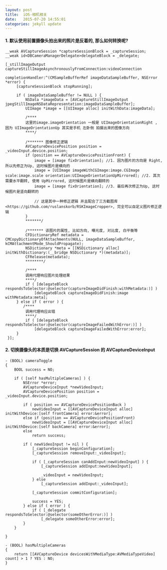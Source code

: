 ```yaml
---
layout: post
title:  iOS-相机相关
date:   2015-07-20 14:55:01
categories: jekyll update
---
```



#### 1. 默认使用前置摄像头拍出来的照片是反着的, 那么如何转换呢?
	

	__weak AVCaptureSession *captureSessionBlock = _captureSession;
    __weak id<DBCameraManagerDelegate>delegateBlock = _delegate;
    
    [_stillImageOutput captureStillImageAsynchronouslyFromConnection:videoConnection
                                                  completionHandler:^(CMSampleBufferRef imageDataSampleBuffer, NSError *error) {
         [captureSessionBlock stopRunning];
         
         if ( imageDataSampleBuffer != NULL ) {
             NSData *imageData = [AVCaptureStillImageOutput jpegStillImageNSDataRepresentation:imageDataSampleBuffer];
             UIImage *image = [[UIImage alloc] initWithData:imageData];

             /****
             这里的image.imageOrientation 一般是 UIImageOrientationRight , 因为 UIImageOrientationUp 其实是手机 左卧倒 拍摄出来的图像方向
             ****/

             /******* 图像修正逻辑
             AVCaptureDevicePosition position = _videoInput.device.position;
             if (position == AVCaptureDevicePositionFront) {
                 image = [image fixOrientation]; //1. 因为图片的方向是 Right, 所以先修正为Up, 这时候图片是横向的
                 image = [UIImage imageWithCGImage:image.CGImage scale:image.scale orientation:UIImageOrientationUpMirrored]; //2. 其次需要水平翻转, 使用 UpMirrored, 这时候图片是横向翻转的
                 image = [image fixOrientation]; //3. 最后再次修正为Up, 这时候图片是竖向翻转的

                 // 这是其中一种修正逻辑 并且配合了三方截图库 <https://github.com/ruslanskorb/RSKImageCropper>, 完全可以自定义图片修正逻辑
             }
             *******/
             
             /******* 该图片的属性, 比如方向, 曝光度, 对比度, 白平衡等 
             CFDictionaryRef metadata = CMCopyDictionaryOfAttachments(NULL, imageDataSampleBuffer, kCMAttachmentMode_ShouldPropagate);
             NSDictionary *meta = [[NSDictionary alloc] initWithDictionary:(__bridge NSDictionary *)(metadata)];
             CFRelease(metadata);
             ********/
             
             /****
             调用代理响应图片处理结果
             ****/
             if ( [delegateBlock respondsToSelector:@selector(captureImageDidFinish:withMetadata:)] )
                 [delegateBlock captureImageDidFinish:image withMetadata:meta];
         } else if ( error ) {
         	/****
             调用代理响应出错
             ****/
             if ( [delegateBlock respondsToSelector:@selector(captureImageFailedWithError:)] )
                 [delegateBlock captureImageFailedWithError:error];
         }
     }];


#### 2. 切换摄像头的本质是切换 AVCaptureSession 的 AVCaptureDeviceInput


	- (BOOL) cameraToggle
	{
	    BOOL success = NO;
	    
	    if ( [self hasMultipleCameras] ) {
	        NSError *error;
	        AVCaptureDeviceInput *newVideoInput;
	        AVCaptureDevicePosition position = _videoInput.device.position;
	        
	        if ( position == AVCaptureDevicePositionBack )
	            newVideoInput = [[AVCaptureDeviceInput alloc] initWithDevice:[self frontCamera] error:&error];
	        else if (position == AVCaptureDevicePositionFront)
	            newVideoInput = [[AVCaptureDeviceInput alloc] initWithDevice:[self backCamera] error:&error];
	        else
	            return success;
	        
	        if ( newVideoInput != nil ) {
	            [_captureSession beginConfiguration];
	            [_captureSession removeInput:_videoInput];
	            
	            if ( [_captureSession canAddInput:newVideoInput] ) {
	                [_captureSession addInput:newVideoInput];
	                
	                _videoInput = newVideoInput;
	            } else
	                [_captureSession addInput:_videoInput];

	            [_captureSession commitConfiguration];
	            
	            success = YES;
	        } else if ( error ) {
	            if ( [_delegate respondsToSelector:@selector(someOtherError:)] )
	                [_delegate someOtherError:error];
	        }
	    }
	    
	}

	- (BOOL) hasMultipleCameras
	{
	    return [[AVCaptureDevice devicesWithMediaType:AVMediaTypeVideo] count] > 1 ? YES : NO;
	}


[jekyll]:      http://jekyllrb.com
[jekyll-gh]:   https://github.com/jekyll/jekyll
[jekyll-help]: https://github.com/jekyll/jekyll-help



















































